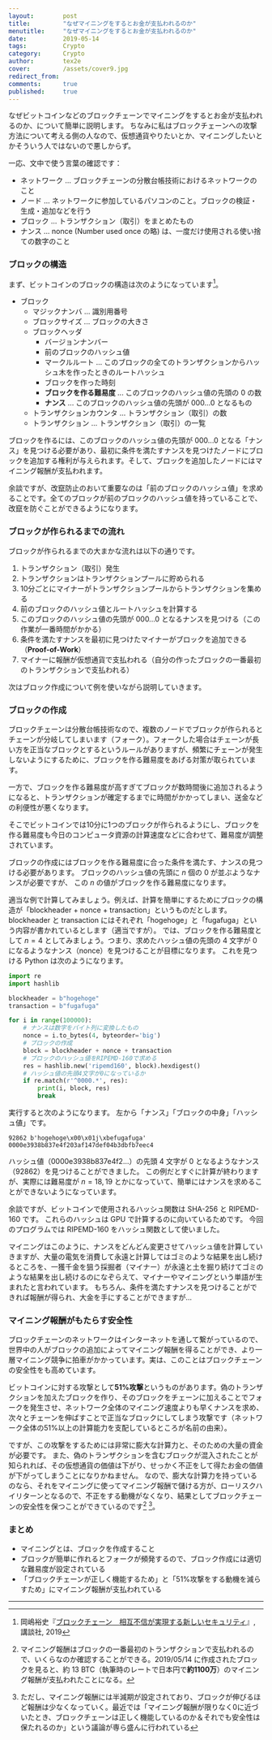 ```yaml
---
layout:        post
title:         "なぜマイニングをするとお金が支払われるのか"
menutitle:     "なぜマイニングをするとお金が支払われるのか"
date:          2019-05-14
tags:          Crypto
category:      Crypto
author:        tex2e
cover:         /assets/cover9.jpg
redirect_from:
comments:      true
published:     true
---
```


なぜビットコインなどのブロックチェーンでマイニングをするとお金が支払われるのか、について簡単に説明します。
ちなみに私はブロックチェーンへの攻撃方法について考える側の人なので、仮想通貨やりたいとか、マイニングしたいとかそういう人ではないので悪しからず。

一応、文中で使う言葉の確認です：

- ネットワーク ... ブロックチェーンの分散台帳技術におけるネットワークのこと
- ノード ... ネットワークに参加しているパソコンのこと。ブロックの検証・生成・追加などを行う
- ブロック ... トランザクション（取引）をまとめたもの
- ナンス ... nonce (Number used once の略) は、一度だけ使用される使い捨ての数字のこと

### ブロックの構造

まず、ビットコインのブロックの構造は次のようになっています[^bluebacks_blockchain]。

- ブロック
  - マジックナンバ ... 識別用番号
  - ブロックサイズ ... ブロックの大きさ
  - ブロックヘッダ
    - バージョンナンバー
    - 前のブロックのハッシュ値
    - マークルルート ... このブロックの全てのトランザクションからハッシュ木を作ったときのルートハッシュ
    - ブロックを作った時刻
    - **ブロックを作る難易度** ... このブロックのハッシュ値の先頭の 0 の数
    - **ナンス** ... このブロックのハッシュ値の先頭が 000...0 となるもの
  - トランザクションカウンタ ... トランザクション（取引）の数
  - トランザクション ... トランザクション（取引）の一覧

ブロックを作るには、このブロックのハッシュ値の先頭が 000...0 となる「ナンス」を見つける必要があり、最初に条件を満たすナンスを見つけたノードにブロックを追加する権利が与えられます。そして、ブロックを追加したノードにはマイニング報酬が支払われます。

余談ですが、改竄防止のおいて重要なのは「前のブロックのハッシュ値」を求めることです。全てのブロックが前のブロックのハッシュ値を持っていることで、改竄を防ぐことができるようになります。


### ブロックが作られるまでの流れ

ブロックが作られるまでの大まかな流れは以下の通りです。

1. トランザクション（取引）発生
2. トランザクションはトランザクションプールに貯められる
3. 10分ごとにマイナーがトランザクションプールからトランザクションを集める
4. 前のブロックのハッシュ値とルートハッシュを計算する
5. このブロックのハッシュ値の先頭が 000...0 となるナンスを見つける（この作業が一番時間がかかる）
6. 条件を満たすナンスを最初に見つけたマイナーがブロックを追加できる（**Proof-of-Work**）
7. マイナーに報酬が仮想通貨で支払われる（自分の作ったブロックの一番最初のトランザクションで支払われる）

次はブロック作成について例を使いながら説明していきます。


### ブロックの作成

ブロックチェーンは分散台帳技術なので、複数のノードでブロックが作られるとチェーンが分岐してしまいます（フォーク）。フォークした場合はチェーンが長い方を正当なブロックとするというルールがありますが、頻繁にチェーンが発生しないようにするために、ブロックを作る難易度をあげる対策が取られています。

一方で、ブロックを作る難易度が高すぎてブロックが数時間後に追加されるようになると、トランザクションが確定するまでに時間がかかってしまい、送金などの利便性が悪くなります。

そこでビットコインでは10分に1つのブロックが作られるようにし、ブロックを作る難易度も今日のコンピュータ資源の計算速度などに合わせて、難易度が調整されています。

ブロックの作成にはブロックを作る難易度に合った条件を満たす、ナンスの見つける必要があります。
ブロックのハッシュ値の先頭に $n$ 個の 0 が並ぶようなナンスが必要ですが、
この $n$ の値がブロックを作る難易度になります。

適当な例で計算してみましょう。例えば、計算を簡単にするためにブロックの構造が「blockheader + nonce + transaction」というものだとします。blockheader と transaction にはそれぞれ「hogehoge」と「fugafuga」という内容が書かれているとします（適当ですが）。
では、ブロックを作る難易度として $n = 4$ としてみましょう。つまり、求めたハッシュ値の先頭の 4 文字が 0 になるようなナンス（nonce）を見つけることが目標になります。
これを見つける Python は次のようになります。

```python
import re
import hashlib

blockheader = b"hogehoge"
transaction = b"fugafuga"

for i in range(100000):
    # ナンスは数字をバイト列に変換したもの
    nonce = i.to_bytes(4, byteorder='big')
    # ブロックの作成
    block = blockheader + nonce + transaction
    # ブロックのハッシュ値をRIPEMD-160で求める
    res = hashlib.new('ripemd160', block).hexdigest()
    # ハッシュ値の先頭4文字が0になっているか
    if re.match(r'^0000.*', res):
        print(i, block, res)
        break
```

実行すると次のようになります。
左から「ナンス」「ブロックの中身」「ハッシュ値」です。

```command
92862 b'hogehoge\x00\x01j\xbefugafuga' 0000e3938b837e4f203af147def04b3dbfb7eec4
```

ハッシュ値（0000e3938b837e4f2...）の先頭 4 文字が 0 となるようなナンス（92862）を見つけることができました。
この例だとすぐに計算が終わりますが、実際には難易度が $n=18,19$ とかになっていて、簡単にはナンスを求めることができないようになっています。

余談ですが、ビットコインで使用されるハッシュ関数は SHA-256 と RIPEMD-160 です。
これらのハッシュは GPU で計算するのに向いているためです。
今回のプログラムでは RIPEMD-160 をハッシュ関数として使いました。

マイニングはこのように、ナンスをどんどん変更させてハッシュ値を計算していきますが、大量の電気を消費して永遠と計算してはゴミのような結果を出し続けるところを、一獲千金を狙う採掘者（マイナー）が永遠と土を掘り続けてゴミのような結果を出し続けるのになぞらえて、マイナーやマイニングという単語が生まれたと言われています。
もちろん、条件を満たすナンスを見つけることができれば報酬が得られ、大金を手にすることができますが...


### マイニング報酬がもたらす安全性

ブロックチェーンのネットワークはインターネットを通して繋がっているので、世界中の人がブロックの追加によってマイニング報酬を得ることができ、より一層マイニング競争に拍車がかかっています。実は、このことはブロックチェーンの安全性をも高めています。

ビットコインに対する攻撃として**51%攻撃**というものがあります。偽のトランザクションを加えたブロックを作り、そのブロックをチェーンに加えることでフォークを発生させ、ネットワーク全体のマイニング速度よりも早くナンスを求め、次々とチェーンを伸ばすことで正当なブロックにしてしまう攻撃です（ネットワーク全体の51%以上の計算能力を支配しているところが名前の由来）。

ですが、この攻撃をするためには非常に膨大な計算力と、そのための大量の資金が必要です。
また、偽のトランザクションを含むブロックが混入されたことが知られれば、その仮想通貨の価値は下がり、せっかく不正をして得たお金の価値が下がってしまうことになりかねません。
なので、膨大な計算力を持っているのなら、それをマイニングに使ってマイニング報酬で儲ける方が、ローリスクハイリターンとなるので、不正をする動機がなくなり、結果としてブロックチェーンの安全性を保つことができているのです[^block_reward] [^block_reward2]。


### まとめ

- マイニングとは、ブロックを作成すること
- ブロックが簡単に作れるとフォークが頻発するので、ブロック作成には適切な難易度が設定されている
- 「ブロックチェーンが正しく機能するため」と「51%攻撃をする動機を減らすため」にマイニング報酬が支払われている


-----

[^bluebacks_blockchain]: 岡嶋裕史『[ブロックチェーン　相互不信が実現する新しいセキュリティ](https://www.amazon.co.jp/%E3%83%96%E3%83%AD%E3%83%83%E3%82%AF%E3%83%81%E3%82%A7%E3%83%BC%E3%83%B3-%E7%9B%B8%E4%BA%92%E4%B8%8D%E4%BF%A1%E3%81%8C%E5%AE%9F%E7%8F%BE%E3%81%99%E3%82%8B%E6%96%B0%E3%81%97%E3%81%84%E3%82%BB%E3%82%AD%E3%83%A5%E3%83%AA%E3%83%86%E3%82%A3-%E3%83%96%E3%83%AB%E3%83%BC%E3%83%90%E3%83%83%E3%82%AF%E3%82%B9-%E5%B2%A1%E5%B6%8B-%E8%A3%95%E5%8F%B2/dp/4065144353)』, 講談社, 2019
[^block_reward]: マイニング報酬はブロックの一番最初のトランザクションで支払われるので、いくらなのか確認することができる。2019/05/14 に作成されたブロックを見ると[^chainflyer]、約 13 BTC（執筆時のレートで日本円で**約1100万**）のマイニング報酬が支払われたことになる。
[^block_reward2]: ただし、マイニング報酬には半減期が設定されており、ブロックが伸びるほど報酬は少なくなっていく。最近では「マイニング報酬が限りなく0に近づいたとき、ブロックチェーンは正しく機能しているのか＆それでも安全性は保たれるのか」という議論が専ら盛んに行われている
[^chainflyer]: ブロックチェーンを可視化するサイト：[chainFlyer \| Blockchain Explorer](http://chainflyer.bitflyer.jp/)
